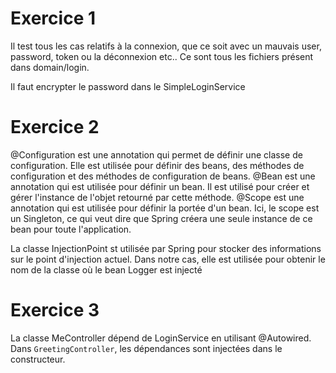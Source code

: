 # Exercice 1

Il test tous les cas relatifs à la connexion, que ce soit avec un mauvais user, password, token ou la déconnexion etc..
Ce sont tous les fichiers présent dans domain/login.

Il faut encrypter le password dans le SimpleLoginService

# Exercice 2

@Configuration est une annotation qui permet de définir une classe de configuration. Elle est utilisée pour définir des beans, des méthodes de configuration et des méthodes de configuration de beans.
@Bean est une annotation qui est utilisée pour définir un bean. Il est utilisé pour créer et gérer l'instance de l'objet retourné par cette méthode.
@Scope est une annotation qui est utilisée pour définir la portée d'un bean. Ici, le scope est un Singleton, ce qui veut dire que Spring créera une seule instance de ce bean pour toute l'application.

La classe InjectionPoint st utilisée par Spring pour stocker des informations sur le point d'injection actuel. Dans notre cas, elle est utilisée pour obtenir le nom de la classe où le bean Logger est injecté

# Exercice 3

La classe MeController dépend de LoginService en utilisant @Autowired. 
Dans `GreetingController`, les dépendances sont injectées dans le constructeur. 
